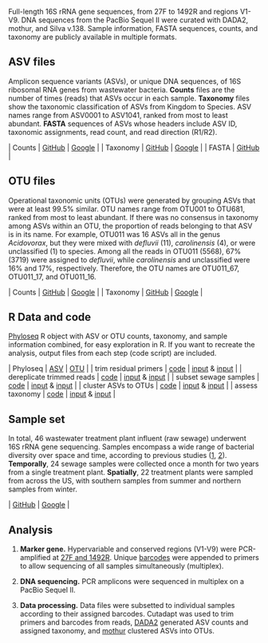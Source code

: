 Full-length 16S rRNA gene sequences, from 27F to 1492R and regions V1-V9. DNA sequences from the PacBio Sequel II were curated with DADA2, mothur, and Silva v.138. Sample information, FASTA sequences, counts, and taxonomy are publicly available in multiple formats.

## ASV files

Amplicon sequence variants (ASVs), or unique DNA sequences, of 16S ribosomal RNA genes from wastewater bacteria. <b>Counts</b> files are the number of times (reads) that ASVs occur in each sample. <b>Taxonomy</b> files show the taxonomic classification of ASVs from Kingdom to Species. ASV names range from ASV0001 to ASV1041, ranked from most to least abundant. <b>FASTA</b> sequences of ASVs whose headers include ASV ID, taxonomic assignments, read count, and read direction (R1/R2). 


| Counts | [GitHub](https://raw.githubusercontent.com/loulanomics/Full16S_sewageDatabase/main/Files/Wastewater_full16S_ASV_counts.csv) | [Google](https://docs.google.com/spreadsheets/d/e/2PACX-1vTyp4rmGshqL2rbSOrIGSX4R5yc4fFnRKWniIyQEWR2ctvAH1GGQBieDC2Q0eNRC71Iuhe4xqzEyudV/pubhtml) |
| Taxonomy | [GitHub](https://raw.githubusercontent.com/loulanomics/Full16S_sewageDatabase/main/Files/Wastewater_full16S_ASV_taxonomy.csv) | [Google](https://docs.google.com/spreadsheets/d/e/2PACX-1vQswVBHTgnHT4TuAjXktpaToTw4nwj0AeAcoXvOwPjjtrav-YhjhmTi_TI9tjosEQqYrsJcPXqjB9QW/pubhtml) |
| FASTA | [GitHub](https://github.com/loulanomics/Full16S_sewageDatabase/raw/main/Files/Full16S_sewageDatabase_ASV.fasta.gz) |


## OTU files

Operational taxonomic units (OTUs) were generated by grouping ASVs that were at least 99.5% similar. OTU names range from OTU001 to OTU681, ranked from most to least abundant. If there was no consensus in taxonomy among ASVs within an OTU, the proportion of reads belonging to that ASV is in its name. For example, OTU011 was 16 ASVs all in the genus <i>Acidovorax</i>, but they were mixed with <i>defluvii</i> (11), <i>carolinensis</i> (4), or were unclassified (1) to species. Among all the reads in OTU011 (5568), 67% (3719) were assigned to <i>defluvii</i>, while <i>carolinensis</i> and unclassified were 16% and 17%, respectively. Therefore, the OTU names are OTU011_67, OTU011_17, and OTU011_16.

| Counts | [GitHub](https://raw.githubusercontent.com/loulanomics/Full16S_sewageDatabase/main/Files/Wastewater_full16S_OTU_counts.csv) | [Google](https://docs.google.com/spreadsheets/d/e/2PACX-1vS9mQT7KdVK1w0AmtZjgIwjfIkQPC74ESsye7QUznNiGS2aGDgNnleKgw7BT8_mFacP4sc-TgYkmELB/pubhtml) |
| Taxonomy | [GitHub](https://raw.githubusercontent.com/loulanomics/Full16S_sewageDatabase/main/Files/Wastewater_full16S_OTU_taxonomy.csv) | [Google](https://docs.google.com/spreadsheets/d/e/2PACX-1vSqziz00qo4pZRUTKs9p0XC6j-vV8j2ctQt50WuFDrI2tfnNYQHfP3XYUbwF9nj5swNdYDQs45bJbYb/pubhtml) |


## R Data and code

[Phyloseq](https://joey711.github.io/phyloseq/) R object with ASV or OTU counts, taxonomy, and sample information combined, for easy exploration in R. If you want to recreate the analysis, output files from each step (code script) are included.

| Phyloseq | [ASV](https://github.com/loulanomics/Full16S_sewageDatabase/raw/main/RData/Wastewater_full16S_ASV_phyloseq.RData) | [OTU](https://github.com/loulanomics/Full16S_sewageDatabase/raw/main/RData/Wastewater_full16S_OTU_phyloseq.RData) | 
| trim residual primers | [code](https://github.com/loulanomics/Full16S_sewageDatabase/blob/main/Code/01_full16S_removePrimers.R) | [input](https://raw.githubusercontent.com/loulanomics/Full16S_sewageDatabase/main/RData/Full16S_assignTaxonomy_addSpecies.txt) & [input](https://raw.githubusercontent.com/loulanomics/Full16S_sewageDatabase/main/RData/Full16S_dada2_sequencetable.txt) |
| dereplicate trimmed reads | [code](https://github.com/loulanomics/Full16S_sewageDatabase/blob/main/Code/02_full16S_derepSeqs.R) | [input](https://raw.githubusercontent.com/loulanomics/Full16S_sewageDatabase/main/RData/01_counts.csv) & [input](https://raw.githubusercontent.com/loulanomics/Full16S_sewageDatabase/main/RData/01_taxa.csv) |
| subset sewage samples | [code](https://github.com/loulanomics/Full16S_sewageDatabase/blob/main/Code/03_full16S_subSewage.R) | [input](https://raw.githubusercontent.com/loulanomics/Full16S_sewageDatabase/main/RData/02_counts.csv) & [input](https://raw.githubusercontent.com/loulanomics/Full16S_sewageDatabase/main/RData/02_taxa.csv) |
| cluster ASVs to OTUs | [code](https://github.com/loulanomics/Full16S_sewageDatabase/blob/main/Code/04_full16S_clusterASV.R) | [input](https://raw.githubusercontent.com/loulanomics/Full16S_sewageDatabase/main/RData/03_counts.csv) & [input](https://raw.githubusercontent.com/loulanomics/Full16S_sewageDatabase/main/RData/03_taxa.csv) |
| assess taxonomy | [code](https://github.com/loulanomics/Full16S_sewageDatabase/blob/main/Code/05_full16S_taxAssess.R) | [input](https://raw.githubusercontent.com/loulanomics/Full16S_sewageDatabase/main/RData/04_counts.csv) & [input](https://raw.githubusercontent.com/loulanomics/Full16S_sewageDatabase/main/RData/04_taxa.csv) |


## Sample set

In total, 46 wastewater treatment plant influent (raw sewage) underwent 16S rRNA gene sequencing. Samples encompass a wide range of bacterial diversity over space and time, according to previous studies ([1](https://microbiomejournal.biomedcentral.com/articles/10.1186/s40168-021-01038-5), [2](https://microbiomejournal.biomedcentral.com/articles/10.1186/s40168-021-01038-5)). <b>Temporally</b>, 24 sewage samples were collected once a month for two years from a single treatment plant. <b>Spatially</b>, 22 treatment plants were sampled from across the US, with southern samples from summer and northern samples from winter.

| [GitHub](https://github.com/loulanomics/Full16S_sewageDatabase/blob/main/Files/Wastewater_full16S_sample_metadata.csv) | [Google](https://docs.google.com/spreadsheets/d/e/2PACX-1vQ1Tv35bihJrfe7DFr_385SqhoLBcokX3LrqCIgKJL26hxhFv1cYT9dhH-pXuO8w9ugc9ve5k2eyPB0/pubhtml) |

## Analysis

1. <b>Marker gene.</b>  Hypervariable and conserved regions (V1-V9) were PCR-amplified at [27F and 1492R](https://academic.oup.com/nar/article/47/18/e103/5527971). Unique [barcodes](https://github.com/PacificBiosciences/Bioinformatics-Training/blob/master/barcoding/pacbio_384_barcodes.fasta) were appended to primers to allow  sequencing of all samples simultaneously (multiplex).

2. <b>DNA sequencing.</b>  PCR amplicons were sequenced in multiplex on a PacBio Sequel II.

3. <b>Data processing.</b>  Data files were subsetted to individual samples according to their assigned barcodes. Cutadapt was used to trim primers and barcodes from reads, [DADA2](https://benjjneb.github.io/dada2/tutorial.html) generated ASV counts and assigned taxonomy, and [mothur](https://mothur.org/wiki/cluster/) clustered ASVs into OTUs.
